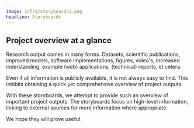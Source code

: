 ```yaml
---
image: infra/storyboards2.png
headline: Storyboards
---
```


## Project overview at a glance

Research output comes in many forms. Datasets, scientific publications, improved
models, software implementations, figures, video's, increased inderstanding,
example (web) applications, (technical) reports, et cetera.

Even if all information is publicly available, it is not always easy to find.
This inhibits obtaining a quick yet comprehensive overview of project outputs.

With these storyboards, we attempt to provide such an overview of important
project outputs. The storyboards focus on high-level information, linking to
external sources for more information where appropriate.

We hope they will prove useful.
